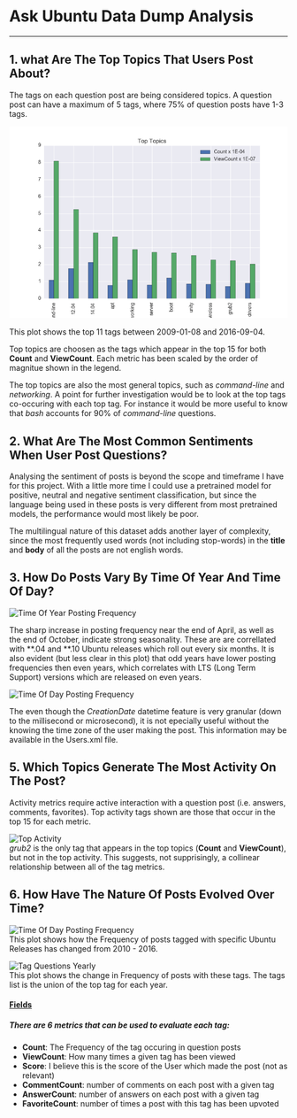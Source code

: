 # Ask Ubuntu Data Dump Analysis
---------------------------------

## 1. what Are The Top Topics That Users Post About?
The tags on each question post are being considered topics.
A question post can have a maximum of 5 tags, where 75% of question posts have 1-3 tags.

![TopTopics](plots/top_topics.png?raw=true "Top Topics")

This plot shows the top 11 tags between 2009-01-08 and 2016-09-04.

Top topics are choosen as the tags which appear in the top 15 for both **Count** and **ViewCount**.
Each metric has been scaled by the order of magnitue shown in the legend.

The top topics are also the most general topics, such as *command-line* and *networking*. A point for further investigation would be to look at the top tags co-occuring with each top tag. For instance it would be more useful to know that *bash* accounts for 90% of *command-line* questions.

## 2. What Are The Most Common Sentiments When User Post Questions?

Analysing the sentiment of posts is beyond the scope and timeframe I have for this project. With a little more time I could use a pretrained model for positive, neutral and negative sentiment classification, but since the language being used in these posts is very different from most pretrained models, the performance would most likely be poor.

The multilingual nature of this dataset adds another layer of complexity, since the most frequently used words (not including stop-words) in the **title** and **body** of all the posts are not english words.

## 3. How Do Posts Vary By Time Of Year And Time Of Day?
![Time Of Year Posting Frequency](bt-takehome/plots/timeofyear_frequency.png)  

The sharp increase in posting frequency near the end of April, as well as the end of October, indicate strong seasonality. These are are correllated with \*\*.04 and \*\*.10 Ubuntu releases which roll out every six months. It is also evident (but less clear in this plot) that odd years have lower posting frequencies then even years, which correlates with LTS (Long Term Support) versions which are released on even years.

![Time Of Day Posting Frequency](bt-takehome/plots/timeofday_frequency.png)  

The even though the *CreationDate* datetime feature is very granular (down to the millisecond or microsecond), it is not epecially useful without the knowing the time zone of the user making the post. This information may be available in the Users.xml file.

## 5. Which Topics Generate The Most Activity On The Post?

Activity metrics require active interaction with a question post (i.e. answers, comments, favorites). 
Top activity tags shown are those that occur in the top 15 for each metric.

![Top Activity](bt-takehome/plots/top_activity.png)  
*grub2* is the only tag that appears in the top topics (**Count** and **ViewCount**), but not in the top activity. This suggests, not supprisingly, a collinear relationship between all of the tag metrics.

## 6. How Have The Nature Of Posts Evolved Over Time?

![Time Of Day Posting Frequency](bt-takehome/plots/os_questions_yearly.png)  
This plot shows how the Frequency of posts tagged with specific Ubuntu Releases has changed from 2010 - 2016. 

![Tag Questions Yearly](bt-takehome/plots/tag_questions_yearly.png)  
This plot shows the change in Frequency of posts with these tags. The tags list is the union of the top tag for each year.

#### [Fields](bt-takehome/master/data/fields.md)
##### There are 6 metrics that can be used to evaluate each tag: 
* **Count**: The Frequency of the tag occuring in question posts
* **ViewCount**: How many times a given tag has been viewed
* **Score**: I believe this is the score of the User which made the post (not as relevant)
* **CommentCount**: number of comments on each post with a given tag
* **AnswerCount**: number of answers on each post with a given tag
* **FavoriteCount**: number of times a post with this tag has been upvoted